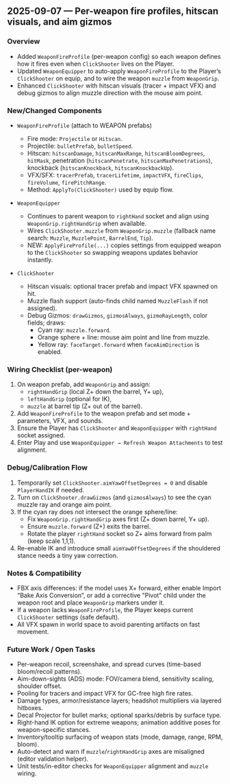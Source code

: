 ## 2025-09-07 — Per-weapon fire profiles, hitscan visuals, and aim gizmos

### Overview
- Added `WeaponFireProfile` (per-weapon config) so each weapon defines how it fires even when `ClickShooter` lives on the Player.
- Updated `WeaponEquipper` to auto-apply `WeaponFireProfile` to the Player’s `ClickShooter` on equip, and to wire the weapon `muzzle` from `WeaponGrip`.
- Enhanced `ClickShooter` with hitscan visuals (tracer + impact VFX) and debug gizmos to align muzzle direction with the mouse aim point.

### New/Changed Components

- `WeaponFireProfile` (attach to WEAPON prefabs)
  - Fire mode: `Projectile` or `Hitscan`.
  - Projectile: `bulletPrefab`, `bulletSpeed`.
  - Hitscan: `hitscanDamage`, `hitscanMaxRange`, `hitscanBloomDegrees`, `hitMask`, penetration (`hitscanPenetrate`, `hitscanMaxPenetrations`), knockback (`hitscanKnockback`, `hitscanKnockbackUp`).
  - VFX/SFX: `tracerPrefab`, `tracerLifetime`, `impactVFX`, `fireClips`, `fireVolume`, `firePitchRange`.
  - Method: `ApplyTo(ClickShooter)` used by equip flow.

- `WeaponEquipper`
  - Continues to parent weapon to `rightHand` socket and align using `WeaponGrip.rightHandGrip` when available.
  - Wires `ClickShooter.muzzle` from `WeaponGrip.muzzle` (fallback name search: `Muzzle`, `MuzzlePoint`, `BarrelEnd`, `Tip`).
  - NEW: `ApplyFireProfile(...)` copies settings from equipped weapon to the `ClickShooter` so swapping weapons updates behavior instantly.

- `ClickShooter`
  - Hitscan visuals: optional tracer prefab and impact VFX spawned on hit.
  - Muzzle flash support (auto-finds child named `MuzzleFlash` if not assigned).
  - Debug Gizmos: `drawGizmos`, `gizmosAlways`, `gizmoRayLength`, color fields; draws:
    - Cyan ray: `muzzle.forward`.
    - Orange sphere + line: mouse aim point and line from muzzle.
    - Yellow ray: `faceTarget.forward` when `faceAimDirection` is enabled.

### Wiring Checklist (per-weapon)
1. On weapon prefab, add `WeaponGrip` and assign:
   - `rightHandGrip` (local Z+ down the barrel, Y+ up),
   - `leftHandGrip` (optional for IK),
   - `muzzle` at barrel tip (Z+ out of the barrel).
2. Add `WeaponFireProfile` to the weapon prefab and set mode + parameters, VFX, and sounds.
3. Ensure the Player has `ClickShooter` and `WeaponEquipper` with `rightHand` socket assigned.
4. Enter Play and use `WeaponEquipper → Refresh Weapon Attachments` to test alignment.

### Debug/Calibration Flow
1. Temporarily set `ClickShooter.aimYawOffsetDegrees = 0` and disable `PlayerHandIK` if needed.
2. Turn on `ClickShooter.drawGizmos` (and `gizmosAlways`) to see the cyan muzzle ray and orange aim point.
3. If the cyan ray does not intersect the orange sphere/line:
   - Fix `WeaponGrip.rightHandGrip` axes first (Z+ down barrel, Y+ up).
   - Ensure `muzzle.forward` (Z+) exits the barrel.
   - Rotate the player `rightHand` socket so Z+ aims forward from palm (keep scale 1,1,1).
4. Re-enable IK and introduce small `aimYawOffsetDegrees` if the shouldered stance needs a tiny yaw correction.

### Notes & Compatibility
- FBX axis differences: if the model uses X+ forward, either enable Import “Bake Axis Conversion”, or add a corrective "Pivot" child under the weapon root and place `WeaponGrip` markers under it.
- If a weapon lacks `WeaponFireProfile`, the Player keeps current `ClickShooter` settings (safe default).
- All VFX spawn in world space to avoid parenting artifacts on fast movement.

### Future Work / Open Tasks
- Per-weapon recoil, screenshake, and spread curves (time-based bloom/recoil patterns).
- Aim-down-sights (ADS) mode: FOV/camera blend, sensitivity scaling, shoulder offset.
- Pooling for tracers and impact VFX for GC-free high fire rates.
- Damage types, armor/resistance layers; headshot multipliers via layered hitboxes.
- Decal Projector for bullet marks; optional sparks/debris by surface type.
- Right-hand IK option for extreme weapons; animation additive poses for weapon-specific stances.
- Inventory/tooltip surfacing of weapon stats (mode, damage, range, RPM, bloom).
- Auto-detect and warn if `muzzle`/`rightHandGrip` axes are misaligned (editor validation helper).
- Unit tests/in-editor checks for `WeaponEquipper` alignment and `muzzle` wiring.





